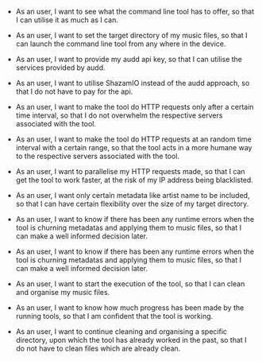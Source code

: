 - As an user, I want to see what the command line tool has to offer, so that I can utilise it as much as I can.

- As an user, I want to set the target directory of my music files, so that I can launch the command line tool from any where in the device.
        
- As an user, I want to provide my audd api key, so that I can utilise the services provided by audd.
        
- As an user, I want to utilise ShazamIO instead of the audd approach, so that I do not have to pay for the api.
        
- As an user, I want to make the tool do HTTP requests only after a certain time interval, so that I do not overwhelm the respective servers associated with the tool.
        
- As an user, I want to make the tool do HTTP requests at an random time interval with a certain range, so that the tool acts in a more humane way to the respective servers associated with the tool.
        
- As an user, I want to  parallelise my HTTP requests made, so that I can get the tool to work faster, at the risk of my IP address being blacklisted.
        
- As an user, I want only certain metadata like artist name to be included, so that I can have certain flexibility over the size of my target directory.

-  As an user, I want to know if there has been any runtime errors when the tool is churning metadatas and applying them to music files, so that I can make a well informed decision later.
        
- As an user, I want to know if there has been any runtime errors when the tool is churning metadatas and applying them to music files, so that I can make a well informed decision later.

- As an user, I want to start the execution of the tool, so that I can clean and organise my music files.

- As an user, I want to know how much progress has been made by the running tools, so that I am confident that the tool is working.
    
- As an user, I want to continue cleaning and organising a specific directory, upon which the tool has already worked in the past, so that I do not have to clean files which are already clean.


